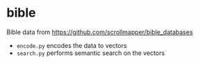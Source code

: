 # bible

Bible data from https://github.com/scrollmapper/bible_databases

- `encode.py` encodes the data to vectors
- `search.py` performs semantic search on the vectors
